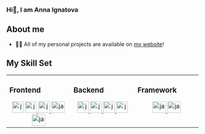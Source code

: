### Hi👋, I am Anna Ignatova 

## About me

- 👨‍💻 All of my personal projects are available on [my website](https://anigalhub.github.io)!

## My Skill Set
<table><tr><td valign="top" width="33%">

### Frontend  
<div align="center">  
<ahref='https://developer.mozilla.org/en-US/docs/Web/JavaScript'><img src="https://coderoll.net/templates/coderoll_new/images/cats/js.png" alt="javascript" width="30" height="30"/> </a>
<a href='https://www.w3.org/html/'><img src="https://cdn-icons-png.flaticon.com/512/732/732212.png" alt="javascript" width="30" height="30"/> </a>
<a href='https://www.w3schools.com/css/'><img src="https://camo.githubusercontent.com/119b29ca4b9d31cf3969a94eb57fcfbbea0879b493c09c89dc6d4b7fb9e0dc37/68747470733a2f2f63646e2e776f726c64766563746f726c6f676f2e636f6d2f6c6f676f732f6373732d332e737667" alt="javascript" width="30" height="30"/> </a>
<a href='https://getbootstrap.com/'><img src="https://upload.wikimedia.org/wikipedia/commons/thumb/b/b2/Bootstrap_logo.svg/800px-Bootstrap_logo.svg.png" alt="javascript" width="35" height="30"/> </a>
<a href='https://sass-lang.com/'><img src="https://upload.wikimedia.org/wikipedia/commons/thumb/9/96/Sass_Logo_Color.svg/1200px-Sass_Logo_Color.svg.png" alt="javascript" width="35" height="30"/> </a>
</div>

</td><td valign="top" width="33%">

### Backend  
<div align="center">  
<a href='https://www.typescriptlang.org/'><img src="https://upload.wikimedia.org/wikipedia/commons/thumb/4/4c/Typescript_logo_2020.svg/512px-Typescript_logo_2020.svg.png" alt="javascript" width="30" height="30"/> </a>
<a href='https://nodejs.org/en/'><img src="https://web-creator.ru/uploads/Page/22/nodejs.svg" alt="javascript" width="30" height="30"/> </a>
<a href='https://expressjs.com/'><img src="https://itproger.com/intensive/img/express.png" alt="javascript" width="30" height="30"/> </a>
<a href='https://www.postgresql.org/'><img src="https://blog.skillfactory.ru/wp-content/uploads/2022/04/postgresql_elephant.svg-5325977.png" alt="javascript" width="30" height="30"/> </a>
</div>

</td><td valign="top" width="33%">

### Framework 
<div align="center">  
<a href='https://vuejs.org/'><img src="https://upload.wikimedia.org/wikipedia/commons/thumb/9/95/Vue.js_Logo_2.svg/1200px-Vue.js_Logo_2.svg.png" alt="javascript" width="35" height="30"/> </a>
<a href='https://nuxtjs.org/'><img src="https://seeklogo.com/images/N/nuxt-logo-5EF50E1ABD-seeklogo.com.png" alt="javascript" width="35" height="30"/> </a>
</div>

</td></tr></table>  


